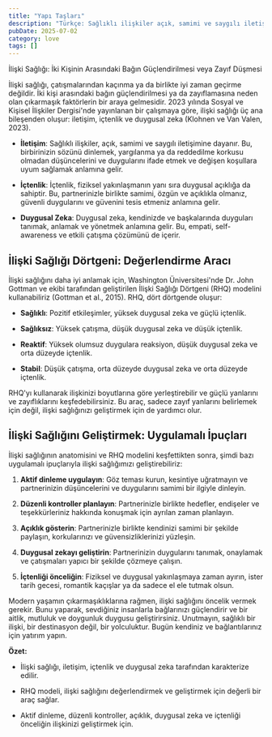 ```yaml
---
title: "Yapı Taşları"
description: "Türkçe: Sağlıklı ilişkiler açık, samimi ve saygılı iletişime dayanır. Bu, birbirimize aktif olara..."
pubDate: 2025-07-02
category: love
tags: []
---
```


İlişki Sağlığı: İki Kişinin Arasındaki Bağın Güçlendirilmesi veya Zayıf Düşmesi

İlişki sağlığı, çatışmalarından kaçınma ya da birlikte iyi zaman geçirme değildir. İki kişi arasındaki bağın güçlendirilmesi ya da zayıflamasına neden olan çıkarmaşık faktörlerin bir araya gelmesidir. 2023 yılında Sosyal ve Kişisel İlişkiler Dergisi'nde yayınlanan bir çalışmaya göre, ilişki sağlığı üç ana bileşenden oluşur: iletişim, içtenlik ve duygusal zeka (Klohnen ve Van Valen, 2023).

* **İletişim**: Sağlıklı ilişkiler, açık, samimi ve saygılı iletişimine dayanır. Bu, birbirinizin sözünü dinlemek, yargılanma ya da reddedilme korkusu olmadan düşüncelerini ve duygularını ifade etmek ve değişen koşullara uyum sağlamak anlamına gelir.

* **İçtenlik**: İçtenlik, fiziksel yakınlaşmanın yanı sıra duygusal açıklığa da sahiptir. Bu, partnerinizle birlikte samimi, özgün ve açıklıkla olmanız, güvenli duygularını ve güvenini tesis etmeniz anlamına gelir.

* **Duygusal Zeka**: Duygusal zeka, kendinizde ve başkalarında duyguları tanımak, anlamak ve yönetmek anlamına gelir. Bu, empati, self-awareness ve etkili çatışma çözümünü de içerir.

## İlişki Sağlığı Dörtgeni: Değerlendirme Aracı

İlişki sağlığını daha iyi anlamak için, Washington Üniversitesi'nde Dr. John Gottman ve ekibi tarafından geliştirilen İlişki Sağlığı Dörtgeni (RHQ) modelini kullanabiliriz (Gottman et al., 2015). RHQ, dört dörtgende oluşur:

* **Sağlıklı**: Pozitif etkileşimler, yüksek duygusal zeka ve güçlü içtenlik.

* **Sağlıksız**: Yüksek çatışma, düşük duygusal zeka ve düşük içtenlik.

* **Reaktif**: Yüksek olumsuz duygulara reaksiyon, düşük duygusal zeka ve orta düzeyde içtenlik.

* **Stabil**: Düşük çatışma, orta düzeyde duygusal zeka ve orta düzeyde içtenlik.

RHQ'yı kullanarak ilişkinizi boyutlarına göre yerleştirebilir ve güçlü yanlarını ve zayıflıklarını keşfedebilirsiniz. Bu araç, sadece zayıf yanlarını belirlemek için değil, ilişki sağlığınızı geliştirmek için de yardımcı olur.

## İlişki Sağlığını Geliştirmek: Uygulamalı İpuçları

İlişki sağlığının anatomisini ve RHQ modelini keşfettikten sonra, şimdi bazı uygulamalı ipuçlarıyla ilişki sağlığımızı geliştirebiliriz:

1. **Aktif dinleme uygulayın**: Göz teması kurun, kesintiye uğratmayın ve partnerinizin düşüncelerini ve duygularını samimi bir ilgiyle dinleyin.

2. **Düzenli kontroller planlayın**: Partnerinizle birlikte hedefler, endişeler ve teşekkürleriniz hakkında konuşmak için ayrılan zaman planlayın.

3. **Açıklık gösterin**: Partnerinizle birlikte kendinizi samimi bir şekilde paylaşın, korkularınızı ve güvensizliklerinizi yüzleşin.

4. **Duygusal zekayı geliştirin**: Partnerinizin duygularını tanımak, onaylamak ve çatışmaları yapıcı bir şekilde çözmeye çalışın.

5. **İçtenliği önceliğin**: Fiziksel ve duygusal yakınlaşmaya zaman ayırın, ister tarih gecesi, romantik kaçışlar ya da sadece el ele tutmak olsun.

Modern yaşamın çıkarmaşıklıklarına rağmen, ilişki sağlığını öncelik vermek gerekir. Bunu yaparak, sevdiğiniz insanlarla bağlarınızı güçlendirir ve bir aitlik, mutluluk ve doygunluk duygusu geliştirirsiniz. Unutmayın, sağlıklı bir ilişki, bir destinasyon değil, bir yolculuktur. Bugün kendiniz ve bağlantılarınız için yatırım yapın.

**Özet:**

* İlişki sağlığı, iletişim, içtenlik ve duygusal zeka tarafından karakterize edilir.

* RHQ modeli, ilişki sağlığını değerlendirmek ve geliştirmek için değerli bir araç sağlar.

* Aktif dinleme, düzenli kontroller, açıklık, duygusal zeka ve içtenliği önceliğin ilişkinizi geliştirmek için.